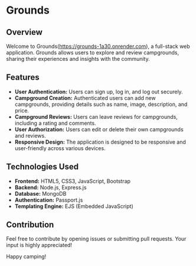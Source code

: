 # Grounds

## Overview

Welcome to Grounds(https://grounds-1a30.onrender.com), a full-stack web application. Grounds allows users to explore and review campgrounds, sharing their experiences and insights with the community.

## Features

- **User Authentication:** Users can sign up, log in, and log out securely.
- **Campground Creation:** Authenticated users can add new campgrounds, providing details such as name, image, description, and price.
- **Campground Reviews:** Users can leave reviews for campgrounds, including a rating and comments.
- **User Authorization:** Users can edit or delete their own campgrounds and reviews.
- **Responsive Design:** The application is designed to be responsive and user-friendly across various devices.

## Technologies Used

- **Frontend:** HTML5, CSS3, JavaScript, Bootstrap
- **Backend:** Node.js, Express.js
- **Database:** MongoDB
- **Authentication:** Passport.js
- **Templating Engine:** EJS (Embedded JavaScript)

## Contribution

Feel free to contribute by opening issues or submitting pull requests. Your input is highly appreciated!

Happy camping!
